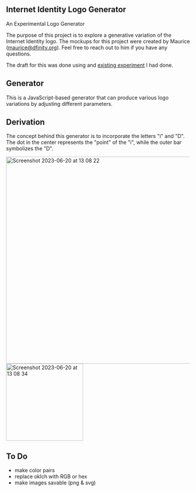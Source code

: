 Internet Identity Logo Generator
---

An Experimental Logo Generator

The purpose of this project is to explore a generative variation of the Internet Identity logo.
The mockups for this project were created by Maurice (maurice@dfinity.org). Feel free to reach out to him if you have any questions.

The draft for this was done using and [existing experiment](https://codepen.io/meodai/pen/dyQXGKB/43ee5a1f7e17a216c22e08432aa4e240) I had done.

## Generator
This is a JavaScript-based generator that can produce various logo variations by adjusting different parameters.

## Derivation
The concept behind this generator is to incorporate the letters "i" and "D". The dot in the center represents the "point" of the "i", while the outer bar symbolizes the "D".

<img width="566" alt="Screenshot 2023-06-20 at 13 08 22" src="https://github.com/dfinity/internet-identity-logo-generartor/assets/608386/074f7785-acd4-4071-aa3d-d5ab45552464">

<img width="211" alt="Screenshot 2023-06-20 at 13 08 34" src="https://github.com/dfinity/internet-identity-logo-generartor/assets/608386/ff337777-eb5c-42d8-8b17-4de43dfa9c5b">


## To Do

- make color pairs
- replace oklch with RGB or hex
- make images savable (png & svg)
